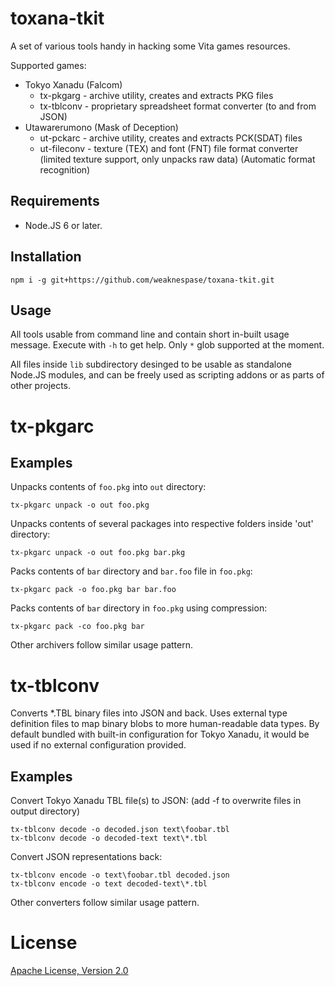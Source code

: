 # toxana-tkit

A set of various tools handy in hacking some Vita games resources.

Supported games:
* Tokyo Xanadu (Falcom)
    * tx-pkgarg - archive utility, creates and extracts PKG files
    * tx-tblconv - proprietary spreadsheet format converter (to and from JSON)
* Utawarerumono (Mask of Deception)
    * ut-pckarc - archive utility, creates and extracts PCK(SDAT) files
    * ut-fileconv - texture (TEX) and font (FNT) file format converter (limited texture support, only unpacks raw data)
        (Automatic format recognition)

## Requirements

* Node.JS 6 or later.

## Installation

    npm i -g git+https://github.com/weaknespase/toxana-tkit.git

## Usage

All tools usable from command line and contain short in-built usage message. Execute with `-h` to get help.
Only `*` glob supported at the moment.

All files inside `lib` subdirectory desinged to be usable as standalone Node.JS modules, and can be freely used as scripting addons or as parts of other projects.

# tx-pkgarc

## Examples

Unpacks contents of `foo.pkg` into `out` directory:

    tx-pkgarc unpack -o out foo.pkg
    
Unpacks contents of several packages into respective folders inside 'out' directory:

    tx-pkgarc unpack -o out foo.pkg bar.pkg

Packs contents of `bar` directory and `bar.foo` file in `foo.pkg`:

    tx-pkgarc pack -o foo.pkg bar bar.foo

Packs contents of `bar` directory in `foo.pkg` using compression:

    tx-pkgarc pack -co foo.pkg bar

Other archivers follow similar usage pattern.

# tx-tblconv

Converts *.TBL binary files into JSON and back. Uses external type definition files to map binary blobs to more human-readable data types.
By default bundled with built-in configuration for Tokyo Xanadu, it would be used if no external configuration provided.

## Examples

Convert Tokyo Xanadu TBL file(s) to JSON: (add -f to overwrite files in output directory)

    tx-tblconv decode -o decoded.json text\foobar.tbl
    tx-tblconv decode -o decoded-text text\*.tbl

Convert JSON representations back:

    tx-tblconv encode -o text\foobar.tbl decoded.json
    tx-tblconv encode -o text decoded-text\*.tbl

Other converters follow similar usage pattern.

# License
<a href="http://www.apache.org/licenses/LICENSE-2.0">Apache License, Version 2.0</a>
